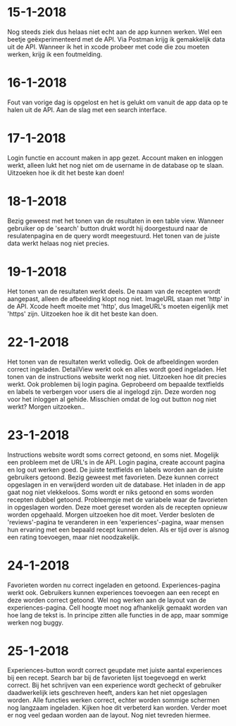 # 15-1-2018
Nog steeds ziek dus helaas niet echt aan de app kunnen werken. Wel een beetje geëxperimenteerd met de API. Via Postman krijg ik gemakkelijk data uit de API. Wanneer ik het in xcode probeer met code die zou moeten werken, krijg ik een foutmelding.

# 16-1-2018
Fout van vorige dag is opgelost en het is gelukt om vanuit de app data op te halen uit de API. Aan de slag met een search interface. 

# 17-1-2018
Login functie en account maken in app gezet. Account maken en inloggen werkt, alleen lukt het nog niet om de username in de database op te slaan. Uitzoeken hoe ik dit het beste kan doen!

# 18-1-2018
Bezig geweest met het tonen van de resultaten in een table view. Wanneer gebruiker op de 'search' button drukt wordt hij doorgestuurd naar de resulatenpagina en de query wordt meegestuurd. Het tonen van de juiste data werkt helaas nog niet precies. 

# 19-1-2018
Het tonen van de resultaten werkt deels. De naam van de recepten wordt aangepast, alleen de afbeelding klopt nog niet. ImageURL staan met 'http' in de API. Xcode heeft moeite met 'http', dus ImageURL's moeten eigenlijk met 'https' zijn. Uitzoeken hoe ik dit het beste kan doen.

# 22-1-2018
Het tonen van de resultaten werkt volledig. Ook de afbeeldingen worden correct ingeladen. DetailView werkt ook en alles wordt goed ingeladen. Het tonen van de instructions website werkt nog niet. Uitzoeken hoe dit precies werkt. Ook problemen bij login pagina. Geprobeerd om bepaalde textfields en labels te verbergen voor users die al ingelogd zijn. Deze worden nog voor het inloggen al gehide. Misschien omdat de log out button nog niet werkt? Morgen uitzoeken..

# 23-1-2018
Instructions website wordt soms correct getoond, en soms niet. Mogelijk een probleem met de URL's in de API. Login pagina, create account pagina en log out werken goed. De juiste textfields en labels worden aan de juiste gebruikers getoond. Bezig geweest met favorieten. Deze kunnen correct opgeslagen in en verwijderd worden uit de database. Het inladen in de app gaat nog niet vlekkeloos. Soms wordt er niks getoond en soms worden recepten dubbel getoond. Probleempje met de variabele waar de favorieten in opgeslagen worden. Deze moet gereset worden als de recepten opnieuw worden opgehaald. Morgen uitzoeken hoe dit moet. Verder besloten de 'reviews'-pagina te veranderen in een 'experiences'-pagina, waar mensen hun ervaring met een bepaald recept kunnen delen. Als er tijd over is alsnog een rating toevoegen, maar niet noodzakelijk. 

# 24-1-2018
Favorieten worden nu correct ingeladen en getoond. Experiences-pagina werkt ook. Gebruikers kunnen experiences toevoegen aan een recept en deze worden correct getoond. Wel nog werken aan de layout van de experiences-pagina. Cell hoogte moet nog afhankelijk gemaakt worden van hoe lang de tekst is. In principe zitten alle functies in de app, maar sommige werken nog buggy. 

# 25-1-2018
Experiences-button wordt correct geupdate met juiste aantal experiences bij een recept. Search bar bij de favorieten lijst toegevoegd en werkt correct. Bij het schrijven van een experience wordt gecheckt of gebruiker daadwerkelijk iets geschreven heeft, anders kan het niet opgeslagen worden. Alle functies werken correct, echter worden sommige schermen nog langzaam ingeladen. Kijken hoe dit verbeterd kan worden. Verder moet er nog veel gedaan worden aan de layout. Nog niet tevreden hiermee. 
